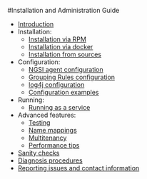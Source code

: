 #Installation and Administration Guide

* [Introduction](./introduction.md)
* Installation:
    * [Installation via RPM](./install_with_rpm.md)
    * [Installation via docker](./install_with_docker.md)
    * [Installation from sources](./install_from_sources.md)
* Configuration:
    * [NGSI agent configuration](./ngsi_agent_conf.md)
    * [Grouping Rules configuration](./grouping_rules_conf.md)
    * [log4j configuration](../../installation_and_administration_guide/log4j_conf.md)
    * [Configuration examples](./configuration_examples.md)
* Running:
    * [Running as a service](./running_as_service.md)
* Advanced features:
    * [Testing](./testing.md)
    * [Name mappings](./name_mappings.md)
    * [Multitenancy](./multitenancy.md)
    * [Performance tips](./performance_tips.md)
* [Sanity checks](./sanity_checks.md)
* [Diagnosis procedures](./diagnosis_procedures.md)
* [Reporting issues and contact information](./issues_and_contact.md)

